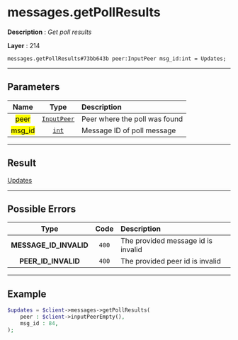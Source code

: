 # messages.getPollResults

**Description** : *Get poll results*

**Layer** : 214

```tl
messages.getPollResults#73bb643b peer:InputPeer msg_id:int = Updates;
```

---

## Parameters

| Name | Type | Description |
| :---: | :---: | :--- |
| <mark>peer</mark> | [`InputPeer`](type/InputPeer) | Peer where the poll was found |
| <mark>msg_id</mark> | [`int`](type/int) | Message ID of poll message |

---

## Result

[Updates](type/Updates)

---

## Possible Errors

| Type | Code | Description |
| :---: | :---: | :--- |
| **MESSAGE_ID_INVALID** | `400` | The provided message id is invalid |
| **PEER_ID_INVALID** | `400` | The provided peer id is invalid |

---

## Example

```php
$updates = $client->messages->getPollResults(
	peer : $client->inputPeerEmpty(),
	msg_id : 84,
);
```